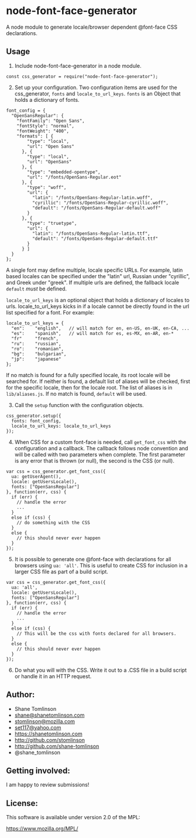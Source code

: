 # node-font-face-generator
A node module to generate locale/browser dependent @font-face CSS declarations.

## Usage
1. Include node-font-face-generator in a node module.
```
const css_generator = require("node-font-face-generator");
```

2. Set up your configuration.
Two configuration items are used for the css_generator, `fonts` and
`locale_to_url_keys`. `fonts` is an Object that holds a dictionary of fonts.
```
font_config = {
  "OpenSansRegular": {
    "fontFamily": "Open Sans",
    "fontStyle": "normal",
    "fontWeight": "400",
    "formats": [ {
        "type": "local",
        "url": "Open Sans"
      }, {
        "type": "local",
        "url": "OpenSans"
      }, {
        "type": "embedded-opentype",
        "url": "/fonts/OpenSans-Regular.eot"
      }, {
        "type": "woff",
        "url": {
          "latin": "/fonts/OpenSans-Regular-latin.woff",
          "cyrillic": "/fonts/OpenSans-Regular-cyrillic.woff",
          "default": "/fonts/OpenSans-Regular-default.woff"
        }
      }, {
        "type": "truetype",
        "url": {
          "latin": "/fonts/OpenSans-Regular-latin.ttf",
          "default": "/fonts/OpenSans-Regular-default.ttf"
        }
      } ]
  }
};
```
A single font may define multiple, locale specific URLs. For example, latin based locales can be specified under the "latin" url, Russian under
"cyrillic", and Greek under "greek". If multiple urls are defined, the fallback locale `default` *must* be defined.

`locale_to_url_keys` is an optional object that holds a dictionary of locales to urls. locale_to_url_keys kicks in if a locale cannot be directly found in the url list specified for a font. For example:
```
locale_to_url_keys = {
  "en":    "english",   // will match for en, en-US, en-UK, en-CA, ...
  "es":    "spanish",   // will match for es, es-MX, en-AR, en-*
  "fr"     "french",
  "ru":    "russian",
  "ro":    "romanian",
  "bg":    "bulgarian",
  "jp":    "japanese"
};
```

If no match is found for a fully specified locale, its root locale will be searched for. If neither is found, a default list of aliases will be checked, first for the specific locale, then for the locale root. The list of aliases is in `lib/aliases.js`. If no match is found, `default` will be used.

3. Call the `setup` function with the configuration objects.
```
css_generator.setup({
  fonts: font_config,
  locale_to_url_keys: locale_to_url_keys
});
```

4. When CSS for a custom font-face is needed, call `get_font_css` with the
   configuration and a callback. The callback follows node convention and will
   be called with two parameters when complete. The first parameter is any
   error that is thrown (or null), the second is the CSS (or null).
```
var css = css_generator.get_font_css({
  ua: getUserAgent(),
  locale: getUsersLocale(),
  fonts: ["OpenSansRegular"]
}, function(err, css) {
  if (err) {
    // handle the error
    ...
  }
  else if (css) {
    // do something with the CSS
  }
  else {
    // this should never ever happen
  }
});
```

5. It is possible to generate one @font-face with declarations for all
   browsers using `ua: 'all'`. This is useful to create CSS for inclusion
   in a larger CSS file as part of a build script.
```
var css = css_generator.get_font_css({
  ua: 'all',
  locale: getUsersLocale(),
  fonts: ["OpenSansRegular"]
}, function(err, css) {
  if (err) {
    // handle the error
    ...
  }
  else if (css) {
    // This will be the css with fonts declared for all browsers.
  }
  else {
    // this should never ever happen
  }
});
```

6. Do what you will with the CSS. Write it out to a .CSS file in a build script or handle it in an HTTP request.

## Author:
* Shane Tomlinson
* shane@shanetomlinson.com
* stomlinson@mozilla.com
* set117@yahoo.com
* https://shanetomlinson.com
* http://github.com/stomlinson
* http://github.com/shane-tomlinson
* @shane_tomlinson

## Getting involved:
I am happy to review submissions!

## License:
This software is available under version 2.0 of the MPL:

  https://www.mozilla.org/MPL/



